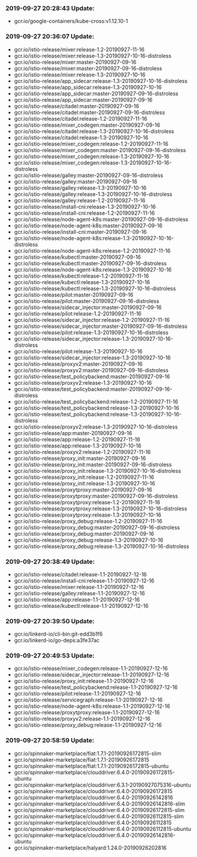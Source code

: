 ### 2019-09-27 20:28:43 Update:

- gcr.io/google-containers/kube-cross:v1.12.10-1
### 2019-09-27 20:36:07 Update:

- gcr.io/istio-release/mixer:release-1.2-20190927-11-16
- gcr.io/istio-release/mixer:release-1.3-20190927-10-16-distroless
- gcr.io/istio-release/mixer:master-20190927-09-16
- gcr.io/istio-release/mixer:master-20190927-09-16-distroless
- gcr.io/istio-release/mixer:release-1.3-20190927-10-16
- gcr.io/istio-release/app_sidecar:release-1.3-20190927-10-16-distroless
- gcr.io/istio-release/app_sidecar:release-1.3-20190927-10-16
- gcr.io/istio-release/app_sidecar:master-20190927-09-16-distroless
- gcr.io/istio-release/app_sidecar:master-20190927-09-16
- gcr.io/istio-release/citadel:master-20190927-09-16
- gcr.io/istio-release/citadel:master-20190927-09-16-distroless
- gcr.io/istio-release/citadel:release-1.2-20190927-11-16
- gcr.io/istio-release/mixer_codegen:master-20190927-09-16
- gcr.io/istio-release/citadel:release-1.3-20190927-10-16-distroless
- gcr.io/istio-release/citadel:release-1.3-20190927-10-16
- gcr.io/istio-release/mixer_codegen:release-1.2-20190927-11-16
- gcr.io/istio-release/mixer_codegen:master-20190927-09-16-distroless
- gcr.io/istio-release/mixer_codegen:release-1.3-20190927-10-16
- gcr.io/istio-release/mixer_codegen:release-1.3-20190927-10-16-distroless
- gcr.io/istio-release/galley:master-20190927-09-16-distroless
- gcr.io/istio-release/galley:master-20190927-09-16
- gcr.io/istio-release/galley:release-1.3-20190927-10-16
- gcr.io/istio-release/galley:release-1.3-20190927-10-16-distroless
- gcr.io/istio-release/galley:release-1.2-20190927-11-16
- gcr.io/istio-release/install-cni:release-1.3-20190927-10-16
- gcr.io/istio-release/install-cni:release-1.2-20190927-11-16
- gcr.io/istio-release/node-agent-k8s:master-20190927-09-16-distroless
- gcr.io/istio-release/node-agent-k8s:master-20190927-09-16
- gcr.io/istio-release/install-cni:master-20190927-09-16
- gcr.io/istio-release/node-agent-k8s:release-1.3-20190927-10-16-distroless
- gcr.io/istio-release/node-agent-k8s:release-1.2-20190927-11-16
- gcr.io/istio-release/kubectl:master-20190927-09-16
- gcr.io/istio-release/kubectl:master-20190927-09-16-distroless
- gcr.io/istio-release/node-agent-k8s:release-1.3-20190927-10-16
- gcr.io/istio-release/kubectl:release-1.2-20190927-11-16
- gcr.io/istio-release/kubectl:release-1.3-20190927-10-16
- gcr.io/istio-release/kubectl:release-1.3-20190927-10-16-distroless
- gcr.io/istio-release/pilot:master-20190927-09-16
- gcr.io/istio-release/pilot:master-20190927-09-16-distroless
- gcr.io/istio-release/sidecar_injector:master-20190927-09-16
- gcr.io/istio-release/pilot:release-1.2-20190927-11-16
- gcr.io/istio-release/sidecar_injector:release-1.2-20190927-11-16
- gcr.io/istio-release/sidecar_injector:master-20190927-09-16-distroless
- gcr.io/istio-release/pilot:release-1.3-20190927-10-16-distroless
- gcr.io/istio-release/sidecar_injector:release-1.3-20190927-10-16-distroless
- gcr.io/istio-release/pilot:release-1.3-20190927-10-16
- gcr.io/istio-release/sidecar_injector:release-1.3-20190927-10-16
- gcr.io/istio-release/proxyv2:master-20190927-09-16
- gcr.io/istio-release/proxyv2:master-20190927-09-16-distroless
- gcr.io/istio-release/test_policybackend:master-20190927-09-16
- gcr.io/istio-release/proxyv2:release-1.3-20190927-10-16
- gcr.io/istio-release/test_policybackend:master-20190927-09-16-distroless
- gcr.io/istio-release/test_policybackend:release-1.2-20190927-11-16
- gcr.io/istio-release/test_policybackend:release-1.3-20190927-10-16
- gcr.io/istio-release/test_policybackend:release-1.3-20190927-10-16-distroless
- gcr.io/istio-release/proxyv2:release-1.3-20190927-10-16-distroless
- gcr.io/istio-release/app:master-20190927-09-16
- gcr.io/istio-release/app:release-1.2-20190927-11-16
- gcr.io/istio-release/app:release-1.3-20190927-10-16
- gcr.io/istio-release/proxyv2:release-1.2-20190927-11-16
- gcr.io/istio-release/proxy_init:master-20190927-09-16
- gcr.io/istio-release/proxy_init:master-20190927-09-16-distroless
- gcr.io/istio-release/proxy_init:release-1.3-20190927-10-16-distroless
- gcr.io/istio-release/proxy_init:release-1.2-20190927-11-16
- gcr.io/istio-release/proxy_init:release-1.3-20190927-10-16
- gcr.io/istio-release/proxytproxy:master-20190927-09-16
- gcr.io/istio-release/proxytproxy:master-20190927-09-16-distroless
- gcr.io/istio-release/proxytproxy:release-1.2-20190927-11-16
- gcr.io/istio-release/proxytproxy:release-1.3-20190927-10-16-distroless
- gcr.io/istio-release/proxytproxy:release-1.3-20190927-10-16
- gcr.io/istio-release/proxy_debug:release-1.2-20190927-11-16
- gcr.io/istio-release/proxy_debug:master-20190927-09-16-distroless
- gcr.io/istio-release/proxy_debug:master-20190927-09-16
- gcr.io/istio-release/proxy_debug:release-1.3-20190927-10-16
- gcr.io/istio-release/proxy_debug:release-1.3-20190927-10-16-distroless
### 2019-09-27 20:38:49 Update:

- gcr.io/istio-release/citadel:release-1.1-20190927-12-16
- gcr.io/istio-release/install-cni:release-1.1-20190927-12-16
- gcr.io/istio-release/mixer:release-1.1-20190927-12-16
- gcr.io/istio-release/galley:release-1.1-20190927-12-16
- gcr.io/istio-release/app:release-1.1-20190927-12-16
- gcr.io/istio-release/kubectl:release-1.1-20190927-12-16
### 2019-09-27 20:39:50 Update:

- gcr.io/linkerd-io/cli-bin:git-edd3b1f6
- gcr.io/linkerd-io/go-deps:a3fe37ac
### 2019-09-27 20:49:53 Update:

- gcr.io/istio-release/mixer_codegen:release-1.1-20190927-12-16
- gcr.io/istio-release/sidecar_injector:release-1.1-20190927-12-16
- gcr.io/istio-release/proxy_init:release-1.1-20190927-12-16
- gcr.io/istio-release/test_policybackend:release-1.1-20190927-12-16
- gcr.io/istio-release/pilot:release-1.1-20190927-12-16
- gcr.io/istio-release/servicegraph:release-1.1-20190927-12-16
- gcr.io/istio-release/node-agent-k8s:release-1.1-20190927-12-16
- gcr.io/istio-release/proxytproxy:release-1.1-20190927-12-16
- gcr.io/istio-release/proxyv2:release-1.1-20190927-12-16
- gcr.io/istio-release/proxy_debug:release-1.1-20190927-12-16
### 2019-09-27 20:58:59 Update:

- gcr.io/spinnaker-marketplace/fiat:1.7.1-20190926172815-slim
- gcr.io/spinnaker-marketplace/fiat:1.7.1-20190926172815
- gcr.io/spinnaker-marketplace/fiat:1.7.1-20190926172815-ubuntu
- gcr.io/spinnaker-marketplace/clouddriver:6.4.0-20190926172815-ubuntu
- gcr.io/spinnaker-marketplace/clouddriver:6.3.1-20190927075316-ubuntu
- gcr.io/spinnaker-marketplace/clouddriver:6.4.0-20190926172815
- gcr.io/spinnaker-marketplace/clouddriver:6.4.0-20190926142816
- gcr.io/spinnaker-marketplace/clouddriver:6.4.0-20190926142816-slim
- gcr.io/spinnaker-marketplace/clouddriver:6.4.0-20190926172815-slim
- gcr.io/spinnaker-marketplace/clouddriver:6.4.0-20190926112815-slim
- gcr.io/spinnaker-marketplace/clouddriver:6.4.0-20190926112815
- gcr.io/spinnaker-marketplace/clouddriver:6.4.0-20190926112815-ubuntu
- gcr.io/spinnaker-marketplace/clouddriver:6.4.0-20190926142816-ubuntu
- gcr.io/spinnaker-marketplace/halyard:1.24.0-20190926202816
